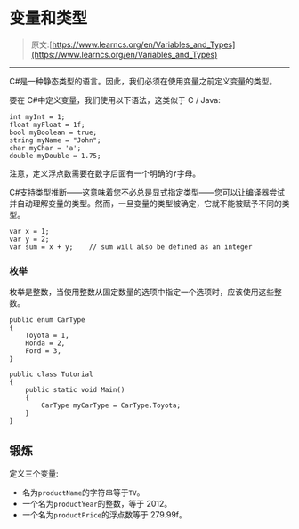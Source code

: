 # 变量和类型

> 原文:[https://www.learncs.org/en/Variables_and_Types](https://www.learncs.org/en/Variables_and_Types)

* * *

C#是一种静态类型的语言。因此，我们必须在使用变量之前定义变量的类型。

要在 C#中定义变量，我们使用以下语法，这类似于 C / Java:

```
int myInt = 1;
float myFloat = 1f;
bool myBoolean = true;
string myName = "John";
char myChar = 'a';
double myDouble = 1.75; 
```

注意，定义浮点数需要在数字后面有一个明确的`f`字母。

C#支持类型推断——这意味着您不必总是显式指定类型——您可以让编译器尝试并自动理解变量的类型。然而，一旦变量的类型被确定，它就不能被赋予不同的类型。

```
var x = 1;
var y = 2;
var sum = x + y;    // sum will also be defined as an integer 
```

### 枚举

枚举是整数，当使用整数从固定数量的选项中指定一个选项时，应该使用这些整数。

```
public enum CarType
{
    Toyota = 1,
    Honda = 2,
    Ford = 3,
}

public class Tutorial
{
    public static void Main()
    {
        CarType myCarType = CarType.Toyota;
    }
} 
```

## 锻炼

定义三个变量:

*   名为`productName`的字符串等于`TV`。
*   一个名为`productYear`的整数，等于 2012。
*   一个名为`productPrice`的浮点数等于 279.99f。